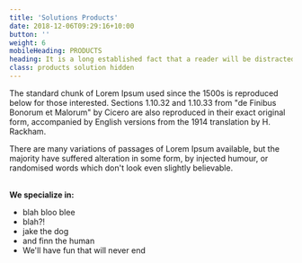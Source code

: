 ```yaml
---
title: 'Solutions Products'
date: 2018-12-06T09:29:16+10:00
button: ''
weight: 6
mobileHeading: PRODUCTS
heading: It is a long established fact that a reader will be distracted by the readable content of a page when looking at its layout.
class: products solution hidden
---
```


The standard chunk of Lorem Ipsum used since the 1500s is reproduced below for those interested. Sections 1.10.32 and 1.10.33 from "de Finibus Bonorum et Malorum" by Cicero are also reproduced in their exact original form, accompanied by English versions from the 1914 translation by H. Rackham.

There are many variations of passages of Lorem Ipsum available, but the majority have suffered alteration in some form, by injected humour, or randomised words which don't look even slightly believable.
<br><br>

**We specialize in:**

  * <span>blah bloo blee</span>
  * <span>blah?!</span>
  * <span>jake the dog</span>
  * <span>and finn the human</span>
  * <span>We'll have fun that will never end</span>